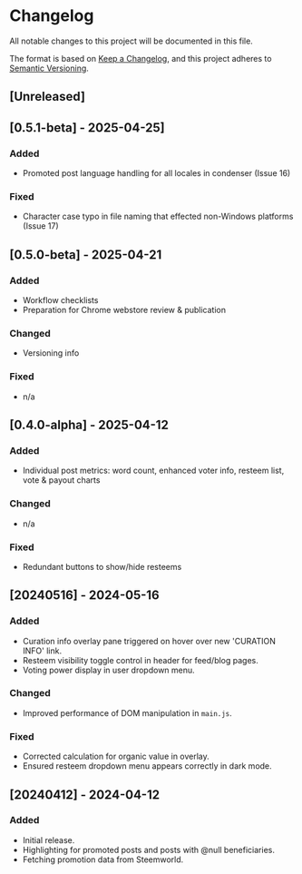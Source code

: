 # Changelog
All notable changes to this project will be documented in this file.

The format is based on [Keep a Changelog](https://keepachangelog.com/en/1.0.0/),
and this project adheres to [Semantic Versioning](https://semver.org/spec/v2.0.0.html).

## [Unreleased]

## [0.5.1-beta] - 2025-04-25]
### Added

- Promoted post language handling for all locales in condenser (Issue 16)

### Fixed

- Character case typo in file naming that effected non-Windows platforms (Issue 17)

## [0.5.0-beta] - 2025-04-21
### Added

- Workflow checklists
- Preparation for Chrome webstore review & publication

### Changed

- Versioning info

### Fixed

- n/a

## [0.4.0-alpha] - 2025-04-12

### Added
- Individual post metrics: word count, enhanced voter info, resteem list, vote & payout charts

### Changed
- n/a

### Fixed
- Redundant buttons to show/hide resteems

## [20240516] - 2024-05-16

### Added
- Curation info overlay pane triggered on hover over new 'CURATION INFO' link.
- Resteem visibility toggle control in header for feed/blog pages.
- Voting power display in user dropdown menu.

### Changed
- Improved performance of DOM manipulation in `main.js`.

### Fixed
- Corrected calculation for organic value in overlay.
- Ensured resteem dropdown menu appears correctly in dark mode.

## [20240412] - 2024-04-12

### Added
- Initial release.
- Highlighting for promoted posts and posts with @null beneficiaries.
- Fetching promotion data from Steemworld.